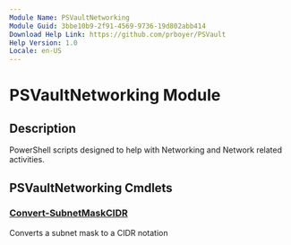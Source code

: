```yaml
---
Module Name: PSVaultNetworking
Module Guid: 3bbe10b9-2f91-4569-9736-19d802abb414
Download Help Link: https://github.com/prboyer/PSVault
Help Version: 1.0
Locale: en-US
---
```


# PSVaultNetworking Module
## Description
PowerShell scripts designed to help with Networking and Network related activities. 

## PSVaultNetworking Cmdlets
### [Convert-SubnetMaskCIDR](Docs/Convert-SubnetMaskCIDR.md)
Converts a subnet mask to a CIDR notation

